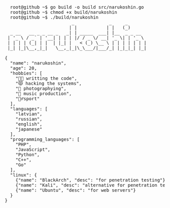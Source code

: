 <pre>
  root@github ~$ go build -o build src/narukoshin.go
  root@github ~$ chmod +x build/narukoshin
  root@github ~$ ./build/narukoshin
                         _             _     _       
                        | |           | |   (_)      
  _ __   __ _ _ __ _   _| | _____  ___| |__  _ _ __  
 | '_ \ / _` | '__| | | | |/ / _ \/ __| '_ \| | '_ \ 
 | | | | (_| | |  | |_| |   < (_) \__ \ | | | | | | |
 |_| |_|\__,_|_|   \__,_|_|\_\___/|___/_| |_|_|_| |_|
                                                                                                         
{
  "name": "narukoshin",
  "age": 20,
  "hobbies": [
    "👨‍💻 writting the code",
    "😾 hacking the systems",
    "🤳 photographying",
    "🎹 music production",
    "🤸‍♂️sport"
  ],
  "languages": [
    "latvian",
    "russian",
    "english",
    "japanese"
  ],
  "programming_languages": [
    "PHP",
    "JavaScript",
    "Python",
    "C++",
    "Go"
  ],
  "linux": {
    {"name": "BlackArch", "desc": "for penetration testing"},
    {"name": "Kali", "desc": "alternative for penetration testing"},
    {"name": "Ubuntu", "desc": "for web servers"}
  }
}
</pre>
